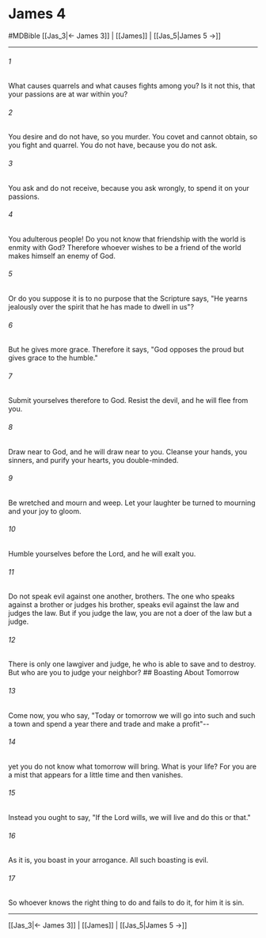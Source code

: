 # James 4
#MDBible
[[Jas_3|← James 3]] | [[James]] | [[Jas_5|James 5 →]]

***

###### 1 

What causes quarrels and what causes fights among you? Is it not this, that your passions are at war within you? 

###### 2 

You desire and do not have, so you murder. You covet and cannot obtain, so you fight and quarrel. You do not have, because you do not ask. 

###### 3 

You ask and do not receive, because you ask wrongly, to spend it on your passions. 

###### 4 

You adulterous people! Do you not know that friendship with the world is enmity with God? Therefore whoever wishes to be a friend of the world makes himself an enemy of God. 

###### 5 

Or do you suppose it is to no purpose that the Scripture says, "He yearns jealously over the spirit that he has made to dwell in us"? 

###### 6 

But he gives more grace. Therefore it says, "God opposes the proud but gives grace to the humble." 

###### 7 

Submit yourselves therefore to God. Resist the devil, and he will flee from you. 

###### 8 

Draw near to God, and he will draw near to you. Cleanse your hands, you sinners, and purify your hearts, you double-minded. 

###### 9 

Be wretched and mourn and weep. Let your laughter be turned to mourning and your joy to gloom. 

###### 10 

Humble yourselves before the Lord, and he will exalt you. 

###### 11 

Do not speak evil against one another, brothers. The one who speaks against a brother or judges his brother, speaks evil against the law and judges the law. But if you judge the law, you are not a doer of the law but a judge. 

###### 12 

There is only one lawgiver and judge, he who is able to save and to destroy. But who are you to judge your neighbor? ## Boasting About Tomorrow 

###### 13 

Come now, you who say, "Today or tomorrow we will go into such and such a town and spend a year there and trade and make a profit"-- 

###### 14 

yet you do not know what tomorrow will bring. What is your life? For you are a mist that appears for a little time and then vanishes. 

###### 15 

Instead you ought to say, "If the Lord wills, we will live and do this or that." 

###### 16 

As it is, you boast in your arrogance. All such boasting is evil. 

###### 17 

So whoever knows the right thing to do and fails to do it, for him it is sin. 

***

[[Jas_3|← James 3]] | [[James]] | [[Jas_5|James 5 →]]
